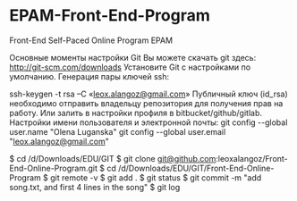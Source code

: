 # EPAM-Front-End-Program

Front-End Self-Paced Online Program EPAM

Основные моменты настройки Git Вы можете скачать git здесь: 
http://git-scm.com/downloads 
Установите Git с настройками по умолчанию. Генерация пары ключей ssh:

 ssh-keygen -t rsa –C «leox.alangoz@gmail.com»
Публичный ключ (id_rsa) необходимо отправить владельцу репозитория для получения прав на работу. Или залить в настройки профиля в bitbucket/github/gitlab. Настройки имени пользователя и электронной почты: 
git config --global user.name "Olena Luganska" 
git config --global user.email "leox.alangoz@gmail.com"

$ cd /d/Downloads/EDU/GIT 
$ git clone git@github.com:leoxalangoz/Front-End-Online-Program.git 
$ cd /d/Downloads/EDU/GIT/Front-End-Online-Program 
$ git remote -v $ git add . 
$ git status 
$ git commit -m "add song.txt, and first 4 lines in the song" $ git log
